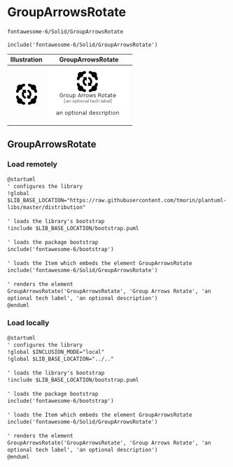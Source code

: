 # GroupArrowsRotate


```text
fontawesome-6/Solid/GroupArrowsRotate
```

```text
include('fontawesome-6/Solid/GroupArrowsRotate')
```



| Illustration | GroupArrowsRotate |
| :---: | :---: |
| ![illustration for Illustration](../../fontawesome-6/Solid/GroupArrowsRotate.png) | ![illustration for GroupArrowsRotate](../../fontawesome-6/Solid/GroupArrowsRotate.Local.png) |




## GroupArrowsRotate

### Load remotely
```plantuml
@startuml
' configures the library
!global $LIB_BASE_LOCATION="https://raw.githubusercontent.com/tmorin/plantuml-libs/master/distribution"

' loads the library's bootstrap
!include $LIB_BASE_LOCATION/bootstrap.puml

' loads the package bootstrap
include('fontawesome-6/bootstrap')

' loads the Item which embeds the element GroupArrowsRotate
include('fontawesome-6/Solid/GroupArrowsRotate')

' renders the element
GroupArrowsRotate('GroupArrowsRotate', 'Group Arrows Rotate', 'an optional tech label', 'an optional description')
@enduml
```

### Load locally
```plantuml
@startuml
' configures the library
!global $INCLUSION_MODE="local"
!global $LIB_BASE_LOCATION="../.."

' loads the library's bootstrap
!include $LIB_BASE_LOCATION/bootstrap.puml

' loads the package bootstrap
include('fontawesome-6/bootstrap')

' loads the Item which embeds the element GroupArrowsRotate
include('fontawesome-6/Solid/GroupArrowsRotate')

' renders the element
GroupArrowsRotate('GroupArrowsRotate', 'Group Arrows Rotate', 'an optional tech label', 'an optional description')
@enduml
```

